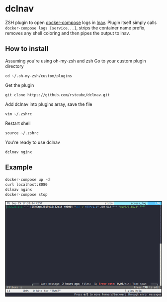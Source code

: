 # dclnav

ZSH plugin to open [docker-compose](https://github.com/docker/compose) logs in [lnav](http://lnav.org/).
Plugin itself simply calls `docker-compose logs [service...]`, strips the container name prefix, removes any shell coloring and then pipes the output to lnav.

## How to install
Assuming you're using oh-my-zsh and zsh
Go to your custom plugin directory
```
cd ~/.oh-my-zsh/custom/plugins
```

Get the plugin
```
git clone https://github.com/rsteube/dclnav.git
```

Add dclnav into plugins array, save the file
```
vim ~/.zshrc
```

Restart shell
```
source ~/.zshrc
```

You're ready to use dclnav
```
dclnav nginx
```

## Example

```
docker-compose up -d
curl localhost:8080
dclnav nginx
docker-compose stop
```

![](example.png)

